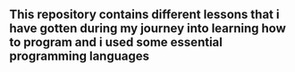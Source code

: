 ## This repository  contains different lessons that i have gotten during my journey into learning how to program and i used some essential programming languages 
